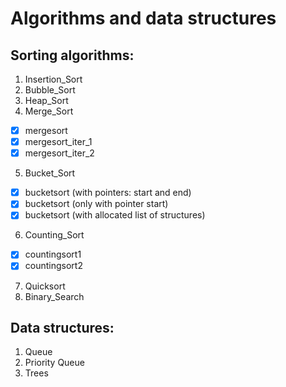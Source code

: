 # Algorithms and data structures
## Sorting algorithms:
1. Insertion_Sort
2. Bubble_Sort
3. Heap_Sort
4. Merge_Sort
- [x] mergesort
- [x] mergesort_iter_1
- [x] mergesort_iter_2
5. Bucket_Sort
- [x] bucketsort (with pointers: start and end)
- [x] bucketsort (only with pointer start)
- [x] bucketsort (with allocated list of structures)
6. Counting_Sort
- [x] countingsort1
- [x] countingsort2
7. Quicksort
8. Binary_Search
## Data structures:
1. Queue
2. Priority Queue
3. Trees

